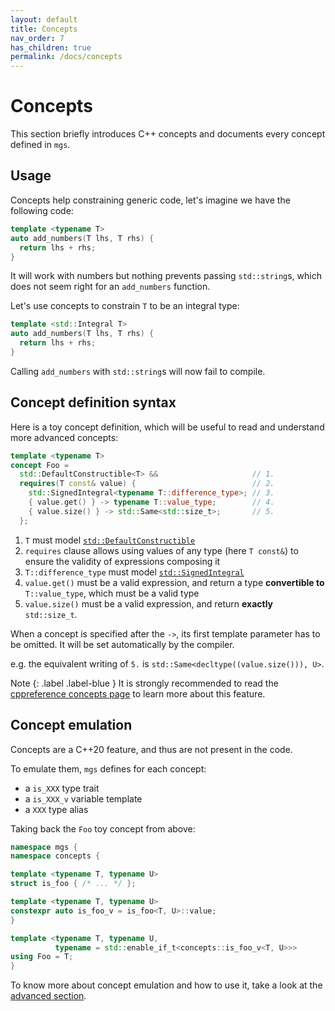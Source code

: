 ```yaml
---
layout: default
title: Concepts
nav_order: 7
has_children: true
permalink: /docs/concepts
---
```


# Concepts

This section briefly introduces C++ concepts and documents every concept defined in `mgs`.

## Usage

Concepts help constraining generic code, let's imagine we have the following code:

```cpp
template <typename T>
auto add_numbers(T lhs, T rhs) {
  return lhs + rhs;
}
```

It will work with numbers but nothing prevents passing `std::string`s, which does not seem right for an `add_numbers` function. 

Let's use concepts to constrain `T` to be an integral type:

```cpp
template <std::Integral T>
auto add_numbers(T lhs, T rhs) {
  return lhs + rhs;
}
```

Calling `add_numbers` with `std::string`s will now fail to compile.

## Concept definition syntax

Here is a toy concept definition, which will be useful to read and understand more advanced concepts:

```cpp
template <typename T>
concept Foo =
  std::DefaultConstructible<T> &&                     // 1.
  requires(T const& value) {                          // 2.
    std::SignedIntegral<typename T::difference_type>; // 3.
    { value.get() } -> typename T::value_type;        // 4.
    { value.size() } -> std::Same<std::size_t>;       // 5.
  };
```

1. `T` must model [`std::DefaultConstructible`](https://en.cppreference.com/w/cpp/concepts/DefaultConstructible)
1. `requires` clause allows using values of any type (here `T const&`) to ensure the validity of expressions composing it
1. `T::difference_type` must model [`std::SignedIntegral`](https://en.cppreference.com/w/cpp/concepts/SignedIntegral)
1. `value.get()` must be a valid expression, and return a type **convertible to** `T::value_type`, which must be a valid type
1. `value.size()` must be a valid expression, and return **exactly** `std::size_t`.

When a concept is specified after the `->`, its first template parameter has to be omitted. It will be set automatically by the compiler.

e.g. the equivalent writing of `5.` is `std::Same<decltype((value.size())), U>`.

Note
{: .label .label-blue }
It is strongly recommended to read the [cppreference concepts page](https://en.cppreference.com/w/cpp/language/constraints) to learn more about this feature.

## Concept emulation

Concepts are a C++20 feature, and thus are not present in the code.

To emulate them, `mgs` defines for each concept:

* a `is_XXX` type trait
* a `is_XXX_v` variable template
* a `XXX` type alias

Taking back the `Foo` toy concept from above:

```cpp
namespace mgs {
namespace concepts {

template <typename T, typename U>
struct is_foo { /* ... */ };

template <typename T, typename U>
constexpr auto is_foo_v = is_foo<T, U>::value;
}

template <typename T, typename U,
          typename = std::enable_if_t<concepts::is_foo_v<T, U>>>
using Foo = T;
}
```

To know more about concept emulation and how to use it, take a look at the [advanced section](/docs/usage/advanced).
